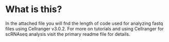 # What is this?
In the attached file you will fnd the length of code used for analyzing fastq files using Cellranger v3.0.2.
For more on tutorials and using Cellranger for scRNAseq analysis visit the primary readme file for details.
